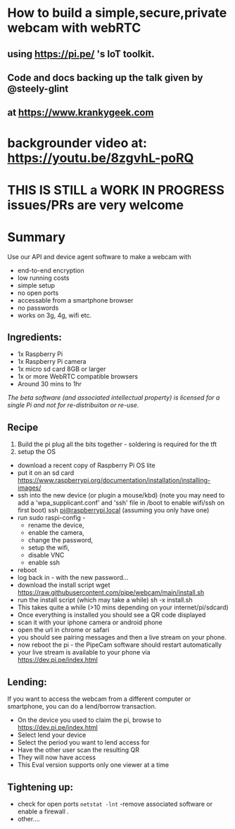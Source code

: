 # How to build a simple,secure,private webcam with webRTC
## using https://pi.pe/ 's IoT toolkit.
## Code and docs backing up the talk given by @steely-glint 
## at https://www.krankygeek.com
# backgrounder video at: https://youtu.be/8zgvhL-poRQ

# THIS IS STILL a WORK IN PROGRESS issues/PRs are very welcome
# Summary 
Use our API and device agent software to make a webcam with
* end-to-end encryption
* low running costs
* simple setup
* no open ports 
* accessable from a smartphone browser
* no passwords
* works on 3g, 4g, wifi etc.

## Ingredients:

 * 1x Raspberry Pi 
 * 1x Raspberry Pi camera
 * 1x micro sd card 8GB or larger 
 * 1x or more WebRTC compatible browsers
 * Around 30 mins to 1hr


_The beta software (and associated intellectual property) is licensed for
a single Pi and not for re-distribuiton or re-use._

## Recipe
1. Build the pi
plug all the bits together - soldering is required for the tft 
2. setup the OS
  * download a recent copy of Raspberry Pi OS lite 
  * put it on an sd card
https://www.raspberrypi.org/documentation/installation/installing-images/
  * ssh into the new device (or plugin a mouse/kbd) 
     (note you may need to add a 'wpa_supplicant.conf' and 'ssh' file in /boot to enable wifi/ssh on first boot)
    ssh pi@raspberrypi.local (assuming you only have one)
  * run sudo raspi-config -
      * rename the device, 
      * enable the camera, 
      * change the password, 
      * setup the wifi,
      * disable VNC 
      * enable ssh
  * reboot
  * log back in - with the new password...
  * download the install script
wget https://raw.githubusercontent.com/pipe/webcam/main/install.sh
  * run the install script (which may take a while)
sh -x install.sh 
  * This takes quite a while (>10 mins depending on your internet/pi/sdcard) 
  * Once everything is installed you should see a QR code displayed
  * scan it with your iphone camera or android phone 
  * open the url in chrome or safari
  * you should see pairing messages and then a live stream on your phone.
  * now reboot the pi - the PipeCam software should restart automatically
  * your live stream is available to your phone via https://dev.pi.pe/index.html

## Lending:
If you want to access the webcam from a different computer or smartphone,
you can do a lend/borrow transaction.

* On the device you used to claim the pi, browse to https://dev.pi.pe/index.html
* Select lend your device
* Select the period you want to lend access for
* Have the other user scan the resulting QR
* They will now have access
* This Eval version supports only one viewer at a time

## Tightening up:
* check for open ports
`netstat -lnt`
-remove associated software or enable a firewall .
* other....

